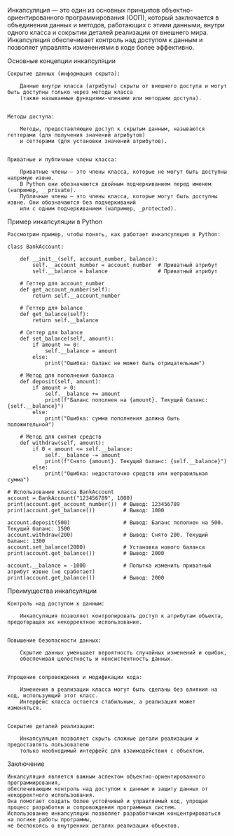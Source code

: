 
Инкапсуляция — это один из основных принципов объектно-ориентированного программирования (ООП),
который заключается в объединении данных и методов, работающих с этими данными, внутри одного класса и
сокрытии деталей реализации от внешнего мира. Инкапсуляция обеспечивает контроль над доступом к данным
и позволяет управлять изменениями в коде более эффективно.


Основные концепции инкапсуляции

    Сокрытие данных (информация скрыта):

        Данные внутри класса (атрибуты) скрыты от внешнего доступа и могут быть доступны только через методы класса
        (также называемые функциями-членами или методами доступа).


    Методы доступа:

        Методы, предоставляющие доступ к скрытым данным, называются геттерами (для получения значений атрибутов)
        и сеттерами (для установки значений атрибутов).


    Приватные и публичные члены класса:

        Приватные члены — это члены класса, которые не могут быть доступны напрямую извне.
        В Python они обозначаются двойным подчеркиванием перед именем (например, __private).
        Публичные члены — это члены класса, которые могут быть доступны извне. Они обозначаются без подчеркиваний
        или с одним подчеркиванием (например, _protected).



Пример инкапсуляции в Python

    Рассмотрим пример, чтобы понять, как работает инкапсуляция в Python:

    class BankAccount:

        def __init__(self, account_number, balance):
            self.__account_number = account_number  # Приватный атрибут
            self.__balance = balance                # Приватный атрибут

        # Геттер для account_number
        def get_account_number(self):
            return self.__account_number

        # Геттер для balance
        def get_balance(self):
            return self.__balance

        # Сеттер для balance
        def set_balance(self, amount):
            if amount >= 0:
                self.__balance = amount
            else:
                print("Ошибка: баланс не может быть отрицательным")

        # Метод для пополнения баланса
        def deposit(self, amount):
            if amount > 0:
                self.__balance += amount
                print(f"Баланс пополнен на {amount}. Текущий баланс: {self.__balance}")
            else:
                print("Ошибка: сумма пополнения должна быть положительной")

        # Метод для снятия средств
        def withdraw(self, amount):
            if 0 < amount <= self.__balance:
                self.__balance -= amount
                print(f"Снято {amount}. Текущий баланс: {self.__balance}")
            else:
                print("Ошибка: недостаточно средств или неправильная сумма")

    # Использование класса BankAccount
    account = BankAccount("123456789", 1000)
    print(account.get_account_number())  # Вывод: 123456789
    print(account.get_balance())         # Вывод: 1000

    account.deposit(500)                 # Вывод: Баланс пополнен на 500. Текущий баланс: 1500
    account.withdraw(200)                # Вывод: Снято 200. Текущий баланс: 1300
    account.set_balance(2000)            # Установка нового баланса
    print(account.get_balance())         # Вывод: 2000

    account.__balance = -1000            # Попытка изменить приватный атрибут извне (не сработает)
    print(account.get_balance())         # Вывод: 2000


Преимущества инкапсуляции

    Контроль над доступом к данным:

        Инкапсуляция позволяет контролировать доступ к атрибутам объекта, предотвращая их некорректное использование.


    Повышение безопасности данных:

        Скрытие данных уменьшает вероятность случайных изменений и ошибок,
        обеспечивая целостность и консистентность данных.


    Упрощение сопровождения и модификации кода:

        Изменения в реализации класса могут быть сделаны без влияния на код, использующий этот класс.
        Интерфейс класса остается стабильным, а реализация может изменяться.


    Сокрытие деталей реализации:

        Инкапсуляция позволяет скрыть сложные детали реализации и предоставлять пользователю
        только необходимый интерфейс для взаимодействия с объектом.



Заключение

    Инкапсуляция является важным аспектом объектно-ориентированного программирования,
    обеспечивающим контроль над доступом к данным и защиту данных от некорректного использования.
    Она помогает создать более устойчивый и управляемый код, упрощая процесс разработки и сопровождения программных систем.
    Использование инкапсуляции позволяет разработчикам концентрироваться на логике работы программы,
    не беспокоясь о внутренних деталях реализации объектов.


